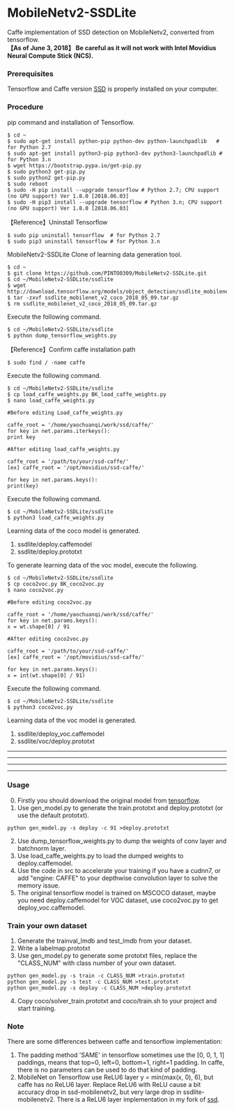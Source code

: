 # MobileNetv2-SSDLite
Caffe implementation of SSD detection on MobileNetv2, converted from tensorflow.<br>
**【As of June 3, 2018】 Be careful as it will not work with Intel Movidius Neural Compute Stick (NCS).**

### Prerequisites
Tensorflow and Caffe version [SSD](https://github.com/weiliu89/caffe) is properly installed on your computer.

### Procedure

pip command and installation of Tensorflow.

```
$ cd ~
$ sudo apt-get install python-pip python-dev python-launchpadlib   # for Python 2.7
$ sudo apt-get install python3-pip python3-dev python3-launchpadlib # for Python 3.n
$ wget https://bootstrap.pypa.io/get-pip.py
$ sudo python3 get-pip.py
$ sudo python2 get-pip.py
$ sudo reboot
$ sudo -H pip install --upgrade tensorflow # Python 2.7; CPU support (no GPU support) Ver 1.8.0 [2018.06.03]
$ sudo -H pip3 install --upgrade tensorflow # Python 3.n; CPU support (no GPU support) Ver 1.8.0 [2018.06.03]
```

【Reference】Uninstall Tensorflow

```
$ sudo pip uninstall tensorflow  # for Python 2.7
$ sudo pip3 uninstall tensorflow # for Python 3.n
```

MobileNetv2-SSDLite Clone of learning data generation tool.

```
$ cd ~
$ git clone https://github.com/PINTO0309/MobileNetv2-SSDLite.git
$ cd ~/MobileNetv2-SSDLite/ssdlite
$ wget http://download.tensorflow.org/models/object_detection/ssdlite_mobilenet_v2_coco_2018_05_09.tar.gz
$ tar -zxvf ssdlite_mobilenet_v2_coco_2018_05_09.tar.gz
$ rm ssdlite_mobilenet_v2_coco_2018_05_09.tar.gz
```

Execute the following command.

```
$ cd ~/MobileNetv2-SSDLite/ssdlite
$ python dump_tensorflow_weights.py
```

【Reference】Confirm caffe installation path

```
$ sudo find / -name caffe
```

Execute the following command.

```
$ cd ~/MobileNetv2-SSDLite/ssdlite
$ cp load_caffe_weights.py BK_load_caffe_weights.py
$ nano load_caffe_weights.py
```

```
#Before editing Load_caffe_weights.py

caffe_root = '/home/yaochuanqi/work/ssd/caffe/'
for key in net.params.iterkeys():
print key
```

```
#After editing load_caffe_weights.py

caffe_root = '/path/to/your/ssd-caffe/'
[ex] caffe_root = '/opt/movidius/ssd-caffe/'

for key in net.params.keys():
print(key)
```

Execute the following command.

```
$ cd ~/MobileNetv2-SSDLite/ssdlite
$ python3 load_caffe_weights.py
```

Learning data of the coco model is generated.<br>
1. ssdlite/deploy.caffemodel
2. ssdlite/deploy.prototxt


To generate learning data of the voc model, execute the following.

```
$ cd ~/MobileNetv2-SSDLite/ssdlite
$ cp coco2voc.py BK_coco2voc.py
$ nano coco2voc.py
```

```
#Before editing coco2voc.py

caffe_root = '/home/yaochuanqi/work/ssd/caffe/'
for key in net.params.keys():
x = wt.shape[0] / 91
```

```
#After editing coco2voc.py

caffe_root = '/path/to/your/ssd-caffe/'
[ex] caffe_root = '/opt/movidius/ssd-caffe/'

for key in net.params.keys():
x = int(wt.shape[0] / 91)
```

Execute the following command.

```shell
$ cd ~/MobileNetv2-SSDLite/ssdlite
$ python3 coco2voc.py
```

Learning data of the voc model is generated.
1. ssdlite/deploy_voc.caffemodel
2. ssdlite/voc/deploy.prototxt

<hr>
<hr>
<hr>
<hr>

### Usage
0. Firstly you should download the original model from [tensorflow](https://github.com/tensorflow/models/blob/master/research/object_detection/g3doc/detection_model_zoo.md).
1. Use gen_model.py to generate the train.prototxt and deploy.prototxt (or use the default prototxt).
```
python gen_model.py -s deploy -c 91 >deploy.prototxt
```
2. Use dump_tensorflow_weights.py to dump the weights of conv layer and batchnorm layer.
3. Use load_caffe_weights.py to load the dumped weights to deploy.caffemodel.
4. Use the code in src to accelerate your training if you have a cudnn7, or add "engine: CAFFE" to your depthwise convolution layer to solve the memory issue.
5. The original tensorflow model is trained on MSCOCO dataset, maybe you need deploy.caffemodel for VOC dataset, use coco2voc.py to get deploy_voc.caffemodel.

### Train your own dataset
1. Generate the trainval_lmdb and test_lmdb from your dataset.
2. Write a labelmap.prototxt
3. Use gen_model.py to generate some prototxt files, replace the "CLASS_NUM" with class number of your own dataset.
```
python gen_model.py -s train -c CLASS_NUM >train.prototxt
python gen_model.py -s test -c CLASS_NUM >test.prototxt
python gen_model.py -s deploy -c CLASS_NUM >deploy.prototxt
```
4. Copy coco/solver_train.prototxt and coco/train.sh to your project and start training.

### Note
There are some differences between caffe and tensorflow implementation:
1. The padding method 'SAME' in tensorflow sometimes use the [0, 0, 1, 1] paddings, means that top=0, left=0, bottom=1, right=1 padding. In caffe, there is no parameters can be used to do that kind of padding.
2. MobileNet on Tensorflow use ReLU6 layer y = min(max(x, 0), 6), but caffe has no ReLU6 layer. Replace ReLU6 with ReLU cause a bit accuracy drop in ssd-mobilenetv2, but very large drop in ssdlite-mobilenetv2. There is a ReLU6 layer implementation in my fork of [ssd](https://github.com/chuanqi305/ssd).


